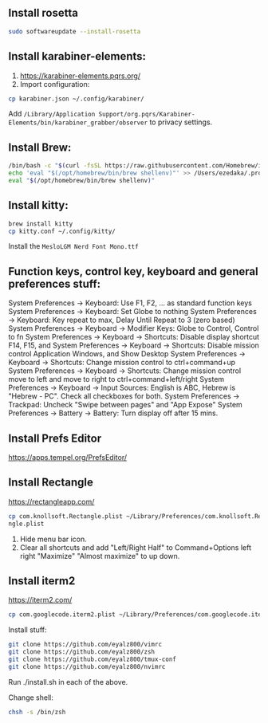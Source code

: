 ## Install rosetta
```sh
sudo softwareupdate --install-rosetta
```

## Install karabiner-elements:
1. https://karabiner-elements.pqrs.org/
2. Import configuration:
```sh
cp karabiner.json ~/.config/karabiner/
```
Add `/Library/Application Support/org.pqrs/Karabiner-Elements/bin/karabiner_grabber/observer` to privacy settings.

## Install Brew:
```sh
/bin/bash -c "$(curl -fsSL https://raw.githubusercontent.com/Homebrew/install/HEAD/install.sh)"
echo 'eval "$(/opt/homebrew/bin/brew shellenv)"' >> /Users/ezedaka/.profile
eval "$(/opt/homebrew/bin/brew shellenv)"
```

## Install kitty:
```sh
brew install kitty
cp kitty.conf ~/.config/kitty/
```
Install the `MesloLGM Nerd Font Mono.ttf`

## Function keys, control key, keyboard and general preferences stuff:
System Preferences -> Keyboard: Use F1, F2, ... as standard function keys
System Preferences -> Keyboard: Set Globe to nothing
System Preferences -> Keyboard: Key repeat to max, Delay Until Repeat to 3 (zero based)
System Preferences -> Keyboard -> Modifier Keys: Globe to Control, Control to fn
System Preferences -> Keyboard -> Shortcuts: Disable display shortcut F14, F15, and
System Preferences -> Keyboard -> Shortcuts: Disable mission control Application Windows, and Show Desktop
System Preferences -> Keyboard -> Shortcuts: Change mission control to ctrl+command+up
System Preferences -> Keyboard -> Shortcuts: Change mission control move to left and move to right to ctrl+command+left/right
System Preferences -> Keyboard -> Input Sources: English is ABC, Hebrew is "Hebrew - PC". Check all checkboxes for both.
System Preferences -> Trackpad: Uncheck "Swipe between pages" and "App Expose"
System Preferences -> Battery -> Battery: Turn display off after 15 mins.

## Install Prefs Editor
https://apps.tempel.org/PrefsEditor/

## Install Rectangle
https://rectangleapp.com/
```sh
cp com.knollsoft.Rectangle.plist ~/Library/Preferences/com.knollsoft.Recta
ngle.plist
```
1. Hide menu bar icon.
2. Clear all shortcuts and add "Left/Right Half" to Command+Options left right "Maximize" "Almost maximize" to up down.

## Install iterm2
https://iterm2.com/
```sh
cp com.googlecode.iterm2.plist ~/Library/Preferences/com.googlecode.iterm2.plist
```

Install stuff:
```sh
git clone https://github.com/eyalz800/vimrc
git clone https://github.com/eyalz800/zsh
git clone https://github.com/eyalz800/tmux-conf
git clone https://github.com/eyalz800/nvimrc
```

Run ./install.sh in each of the above.

Change shell:
```sh
chsh -s /bin/zsh
```
